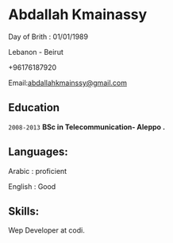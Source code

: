 # Abdallah Kmainassy

Day of Brith : 01/01/1989

Lebanon - Beirut

+96176187920

Email:abdallahkmainssy@gmail.com

## Education

`2008-2013`
**BSc in Telecommunication- Aleppo .**

## Languages:

Arabic : proficient

English : Good

## Skills:

Wep Developer at codi.

<!-- ### Footer

Last updated: 2019 -->
